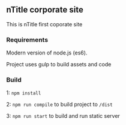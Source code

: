 ## nTitle corporate site

This is nTitle first coporate site

### Requirements

Modern version of node.js (es6).

Project uses gulp to build assets and code 

### Build
1: `npm install`

2: `npm run compile` to build project to `/dist`

3: `npm run start` to build and run static server